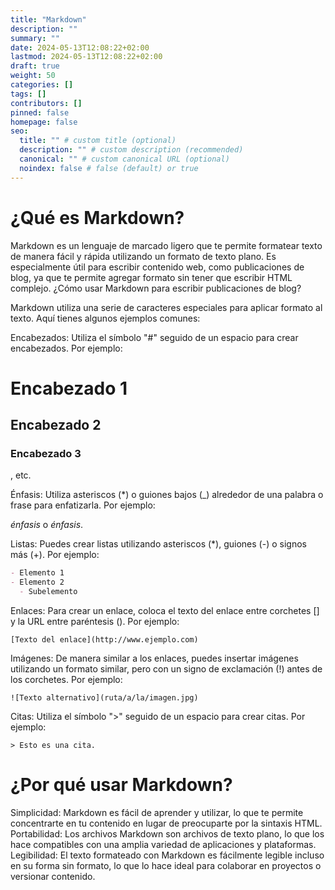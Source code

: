 ```yaml
---
title: "Markdown"
description: ""
summary: ""
date: 2024-05-13T12:08:22+02:00
lastmod: 2024-05-13T12:08:22+02:00
draft: true
weight: 50
categories: []
tags: []
contributors: []
pinned: false
homepage: false
seo:
  title: "" # custom title (optional)
  description: "" # custom description (recommended)
  canonical: "" # custom canonical URL (optional)
  noindex: false # false (default) or true
---
```


# ¿Qué es Markdown?

Markdown es un lenguaje de marcado ligero que te permite formatear texto de manera fácil y rápida utilizando un formato de texto plano. Es especialmente útil para escribir contenido web, como publicaciones de blog, ya que te permite agregar formato sin tener que escribir HTML complejo.
¿Cómo usar Markdown para escribir publicaciones de blog?

Markdown utiliza una serie de caracteres especiales para aplicar formato al texto. Aquí tienes algunos ejemplos comunes:

Encabezados: Utiliza el símbolo "#" seguido de un espacio para crear encabezados. Por ejemplo:

# Encabezado 1

## Encabezado 2

### Encabezado 3

, etc.

Énfasis: Utiliza asteriscos (\*) o guiones bajos (\_) alrededor de una palabra o frase para enfatizarla. Por ejemplo:

_énfasis_ o _énfasis_.

Listas: Puedes crear listas utilizando asteriscos (\*), guiones (-) o signos más (+). Por ejemplo:

```markdown
- Elemento 1
- Elemento 2
  - Subelemento
```

Enlaces: Para crear un enlace, coloca el texto del enlace entre corchetes [] y la URL entre paréntesis (). Por ejemplo:

`[Texto del enlace](http://www.ejemplo.com)`

Imágenes: De manera similar a los enlaces, puedes insertar imágenes utilizando un formato similar, pero con un signo de exclamación (!) antes de los corchetes. Por ejemplo:

`![Texto alternativo](ruta/a/la/imagen.jpg)`

Citas: Utiliza el símbolo ">" seguido de un espacio para crear citas. Por ejemplo:

`> Esto es una cita.`

# ¿Por qué usar Markdown?

Simplicidad: Markdown es fácil de aprender y utilizar, lo que te permite concentrarte en tu contenido en lugar de preocuparte por la sintaxis HTML.
Portabilidad: Los archivos Markdown son archivos de texto plano, lo que los hace compatibles con una amplia variedad de aplicaciones y plataformas.
Legibilidad: El texto formateado con Markdown es fácilmente legible incluso en su forma sin formato, lo que lo hace ideal para colaborar en proyectos o versionar contenido.
